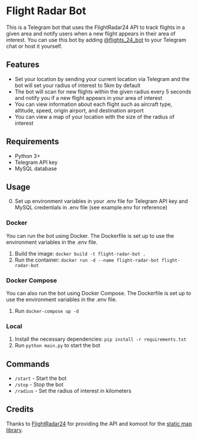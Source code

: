 # Flight Radar Bot

This is a Telegram bot that uses the FlightRadar24 API to track flights in a given area and notify users when a new
flight appears in their area of interest. You can use this bot by adding [@flights_24_bot](https://t.me/flights_24_bot) to your Telegram chat or host it yourself.

## Features

* Set your location by sending your current location via Telegram and the bot will set your radius of interest to 5km by
  default
* The bot will scan for new flights within the given radius every 5 seconds and notify you if a new flight appears in
  your area of interest
* You can view information about each flight such as aircraft type, altitude, speed, origin airport, and destination
  airport
* You can view a map of your location with the size of the radius of interest

## Requirements

* Python 3+
* Telegram API key
* MySQL database

## Usage

0. Set up environment variables in your .env file for Telegram API key and MySQL credentials in .env file (see
   example.env for reference)

### Docker

You can run the bot using Docker. The Dockerfile is set up to use the environment variables in the .env file.

1. Build the image: `docker build -t flight-radar-bot .`
2. Run the container: `docker run -d --name flight-radar-bot flight-radar-bot`

### Docker Compose

You can also run the bot using Docker Compose. The Dockerfile is set up to use the environment variables in the .env
file.

1. Run `docker-compose up -d`

### Local

1. Install the necessary dependencies: `pip install -r requirements.txt`
2. Run `python main.py` to start the bot

## Commands

* `/start` - Start the bot
* `/stop` - Stop the bot
* `/radius` - Set the radius of interest in kilometers

## Credits

Thanks to [FlightRadar24](https://www.flightradar24.com/) for providing the API and komoot for
the [static map library](https://github.com/komoot/staticmap).
